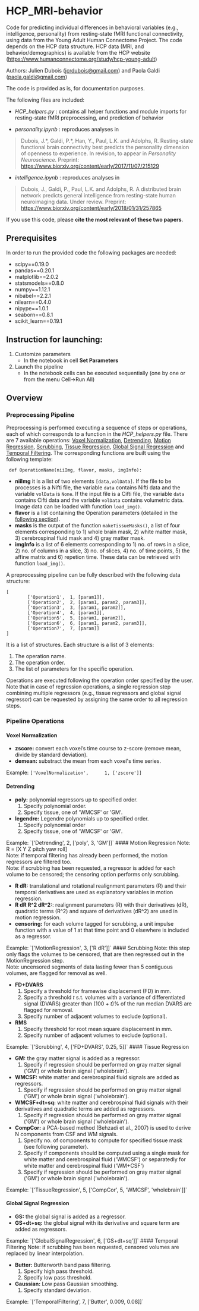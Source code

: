 # HCP_MRI-behavior
Code for predicting individual differences in behavioral variables (e.g., intelligence, personality) from resting-state fMRI functional connectivity, using data from the Young Adult Human Connectome Project. The code depends on the HCP data structure. HCP data (MRI, and behavior/demographics) is available from the HCP website (https://www.humanconnectome.org/study/hcp-young-adult)

Authors: Julien Dubois (jcrdubois@gmail.com) and Paola Galdi (paola.galdi@gmail.com)

The code is provided as is, for documentation purposes. 

The following files are included:

  * *HCP_helpers.py* : contains all helper functions and module imports for resting-state fMRI preprocessing, and prediction of behavior

  * *personality.ipynb* : reproduces analyses in 
  > Dubois, J.\*, Galdi, P.\*, Han, Y., Paul, L.K. and Adolphs, R. Resting-state functional brain connectivity best predicts the personality dimension of openness to experience. In revision, to appear in *Personality Neuroscience*. Preprint: https://www.biorxiv.org/content/early/2017/11/07/215129

  * *intelligence.ipynb* : reproduces analyses in 
  > Dubois, J., Galdi, P., Paul, L.K. and Adolphs, R. A distributed brain network predicts general intelligence from resting-state human neuroimaging data. Under review. Preprint: https://www.biorxiv.org/content/early/2018/01/31/257865


If you use this code, please **cite the most relevant of these two papers**. 

## Prerequisites

In order to run the provided code the following packages are needed:

- scipy==0.19.0
- pandas==0.20.1
- matplotlib==2.0.2
- statsmodels==0.8.0
- numpy==1.12.1
- nibabel==2.2.1
- nilearn==0.4.0
- nipype==1.0.1
- seaborn==0.8.1
- scikit_learn==0.19.1

## Instruction for launching:
1. Customize parameters
	* In the notebook in cell <b>Set Parameters</b>
2. Launch the pipeline
	* In the notebook cells can be executed sequentially (one by one or from the menu Cell->Run All)

## Overview

### Preprocessing Pipeline
Preprocessing is performed executing a sequence of steps or operations, each of which corresponds to a function in the *HCP_helpers.py* file. There are 7 available operations: [Voxel Normalization](#voxel-normalization), [Detrending](#detrending), [Motion Regression](#motion-regression), [Scrubbing](#voxel-normalization), [Tissue Regression](#tissue-regression), [Global Signal Regression](#global-signal-regression) and [Temporal Filtering](#temporal-filtering). The corresponding functions are built using the following template:

```
 def OperationName(niiImg, flavor, masks, imgInfo):
```

* <b>niiImg</b> it is a list of two elements `[data,volData]`. If the file to be processes is a Nifti file, the variable `data` contains Nifti data and the variable `volData` is `None`. If the input file is a Cifti file, the variable `data` contains Cifti data and the variable `volData` contains volumetric data. Image data can be loaded with function `load_img()`.
* <b>flavor</b> is a list containing the Operation parameters (detailed in the [following section](#pipeline-operations)).
* <b>masks</b> is the output of the function `makeTissueMasks()`, a list of four elements corresponding to 1) whole brain mask, 2) white matter mask, 3) cerebrospinal fluid mask and 4) gray matter mask. 
* <b>imgInfo</b> is a list of 6 elements corresponding to 1) no. of rows in a slice, 2) no. of columns in a slice, 3) no. of slices, 4) no. of time points, 5) the affine matrix and 6) repetion time. These data can be retrieved with function `load_img()`.

A preprocessing pipeline can be fully described with the following data structure:

```
[
        ['Operation1',  1, [param1]],
        ['Operation2',  2, [param1, param2, param3]],
        ['Operation3',  3, [param1, param2]],
        ['Operation4',  4, [param1]],
        ['Operation5',  5, [param1, param2]],
        ['Operation6',  6, [param1, param2, param3]],
        ['Operation7',  7, [param]]
]
```
It is a list of structures. Each structure is a list of 3 elements:
1. The operation name.
2. The operation order.
3. The list of parameters for the specific operation.

Operations are executed following the operation order specified by the user. Note that in case of regression operations, a single regression step combining multiple regressors (e.g., tissue regressors and global signal regressor) can be requested by assigning the same order to all regression steps.

### Pipeline Operations

#### Voxel Normalization
* <b>zscore:</b> convert each voxel’s time course to z-score (remove mean, divide by standard deviation).
* <b>demean:</b> substract the mean from each voxel's time series.

Example: `['VoxelNormalization',      1, ['zscore']]`
#### Detrending
  <ul>
    <li> <b>poly:</b> polynomial regressors up to specified order.
	<ol><li>Specify polynomial order.</li>
	<li>Specify tissue, one of 'WMCSF' or 'GM'.</li> </li></ol>
    <li> <b>legendre:</b> Legendre polynomials up to specified order.
	<ol><li>Specify polynomial order 
	<li>Specify tissue, one of 'WMCSF' or 'GM'.</ol>
  </ul>
Example: `['Detrending',      2, ['poly', 3, 'GM']]`
#### Motion Regression 
Note: R = [X Y Z pitch yaw roll]<br>
Note: if temporal filtering has already been performed, the motion regressors are filtered too. <br>
Note: if scrubbing has been requested, a regressor is added for each volume to be censored; the censoring option performs only scrubbing.
  <ul> 
  <li> <b>R dR:</b> translational and rotational realignment parameters (R) and their temporal derivatives are used as explanatory variables in motion regression.
  <li> <b>R dR R^2 dR^2:</b>: realignment parameters (R) with their derivatives (dR), quadratic terms (R^2) and square of derivatives (dR^2) are used in motion regression.
  <li> <b>censoring:</b> for each volume tagged for scrubbing, a unit impulse function  with a value of 1 at that time point and 0 elsewhere is included as a regressor.
  </ul>
Example: `['MotionRegression',      3, ['R dR']]`
#### Scrubbing
Note: this step only flags the volumes to be censored, that are then regressed out in the MotionRegression step.<br>
Note: uncensored segments of data lasting fewer than 5 contiguous volumes, are flagged for removal as well.
  <ul>
  <li> <b>FD+DVARS</b>
<ol><li> Specify a threshold for framewise displacement (FD) in mm.
<li> Specify a threshold <i>t</i> s.t. volumes with a variance of differentiated signal (DVARS) greater than (100 + <i>t</i>)% of the run median DVARS are flagged for removal.
<li> Specify number of adjacent volumes to exclude (optional).
</ol>
  <li> <b>RMS</b>
<ol> <li> Specify threshold for root mean square displacement in mm.
<li> Specify number of adjacent volumes to exclude (optional).
</ol>
  </ul>
Example: `['Scrubbing',      4, ['FD+DVARS', 0.25, 5]]`
#### Tissue Regression 
  <ul>
  <li> <b>GM:</b> the gray matter signal is added as a regressor.
	<ol><li>Specify if regression should be performed on gray matter signal ('GM') or whole brain signal ('wholebrain').</ol>
  <li> <b>WMCSF:</b> white matter and cerebrospinal fluid signals are added as regressors.
	<ol><li>Specify if regression should be performed on gray matter signal ('GM') or whole brain signal ('wholebrain').</ol>
  <li> <b>WMCSF+dt+sq:</b> white matter and cerebrospinal fluid signals with their derivatives and quadratic terms are added as regressors.
	<ol><li>Specify if regression should be performed on gray matter signal ('GM') or whole brain signal ('wholebrain').</ol>
  <li> <b>CompCor:</b> a PCA-based method (Behzadi et al., 2007) is used to derive N components from CSF and WM signals.
	<ol><li>Specify no. of components to compute for specified tissue mask (see following parameter).
	<li> Specify if components should be computed using a single mask for white matter and cerebrospinal fluid ('WMCSF') or separatedly for white matter and cerebrospinal fluid ('WM+CSF')
	<li>Specify if regression should be performed on gray matter signal ('GM') or whole brain signal ('wholebrain').
	</ol>
  </ul>
Example: `['TissueRegression',        5, ['CompCor', 5, 'WMCSF', 'wholebrain']]`

#### Global Signal Regression
<ul>
<li> <b>GS:</b> the global signal is added as a regressor.
<li> <b>GS+dt+sq:</b> the global signal with its derivative and square term are added as regressors.
</ul>
Example: `['GlobalSignalRegression',      6, ['GS+dt+sq']]`
#### Temporal Filtering
Note: if scrubbing has been requested, censored volumes are replaced by linear interpolation.
  <ul>
  <li> <b>Butter:</b> Butterworth band pass filtering.
<ol><li>Specify high pass threshold.
<li> Specify low pass threshold. </ol>
  <li> <b>Gaussian:</b> Low pass Gaussian smoothing.
	<ol><li>Specify standard deviation.</ol>
  </ul>
Example: `['TemporalFiltering',       7, ['Butter', 0.009, 0.08]]`
